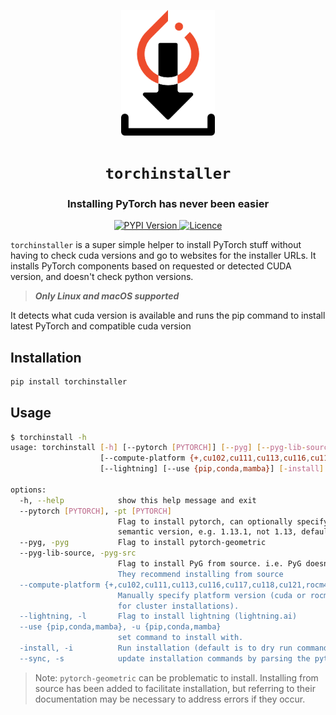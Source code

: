 <p align="center"><div align="center" style="display": none;>
  
<p align="center">
<img alt='icon' width="150" = src="https://github.com/dk0d/torchinstaller/raw/main/assets/torchinstaller-icon.png"/>
</p>
  
# `torchinstaller`

<h3 align="center">Installing PyTorch has never been easier</h3>

</div></p>

<p align="center">

<a href="https://pypi.org/project/torchinstaller/">
  <img alt="PYPI Version" src="https://img.shields.io/pypi/v/torchinstaller?color=blue">
</a>

<a href="https://github.com/dk0d/torchinstaller/blob/main/LICENSE">
  <img alt="Licence" src="https://img.shields.io/pypi/l/torchinstaller">
</a>

</p>

`torchinstaller` is a super simple helper to install PyTorch stuff without having to check cuda versions and go to websites for the installer URLs.
It installs PyTorch components based on requested or detected CUDA version, and doesn't check python versions.

> **_Only Linux and macOS supported_**

It detects what cuda version is available and runs the pip command to install latest PyTorch and compatible cuda version

## Installation

```bash
pip install torchinstaller
```

## Usage

```bash
$ torchinstall -h
usage: torchinstall [-h] [--pytorch [PYTORCH]] [--pyg] [--pyg-lib-source]
                    [--compute-platform {+,cu102,cu111,cu113,cu116,cu117,cu118,cu121,rocm4.0.1,rocm4.1,rocm4.2,rocm4.5.2,rocm5.1.1,rocm5.2,rocm5.4.2,rocm5.6,rocm5.7}]
                    [--lightning] [--use {pip,conda,mamba}] [-install] [--sync]

options:
  -h, --help            show this help message and exit
  --pytorch [PYTORCH], -pt [PYTORCH]
                        Flag to install pytorch, can optionally specify a desired version. Must be full
                        semantic version, e.g. 1.13.1, not 1.13, defaults to `latest`
  --pyg, -pyg           Flag to install pytorch-geometric
  --pyg-lib-source, -pyg-src
                        Flag to install PyG from source. i.e. PyG doesn't support wheels for M1/M2 macs.
                        They recommend installing from source
  --compute-platform {+,cu102,cu111,cu113,cu116,cu117,cu118,cu121,rocm4.0.1,rocm4.1,rocm4.2,rocm4.5.2,rocm5.1.1,rocm5.2,rocm5.4.2,rocm5.6,rocm5.7}, -c {+,cu102,cu111,cu113,cu116,cu117,cu118,cu121,rocm4.0.1,rocm4.1,rocm4.2,rocm4.5.2,rocm5.1.1,rocm5.2,rocm5.4.2,rocm5.6,rocm5.7}
                        Manually specify platform version (cuda or rocm) instead ofauto-detect (useful
                        for cluster installations).
  --lightning, -l       Flag to install lightning (lightning.ai)
  --use {pip,conda,mamba}, -u {pip,conda,mamba}
                        set command to install with.
  -install, -i          Run installation (default is to dry run commands)
  --sync, -s            update installation commands by parsing the pytorch website
```

> Note: `pytorch-geometric` can be problematic to install. Installing from source has been added to facilitate installation, but referring to their documentation may be necessary to address errors if they occur.
